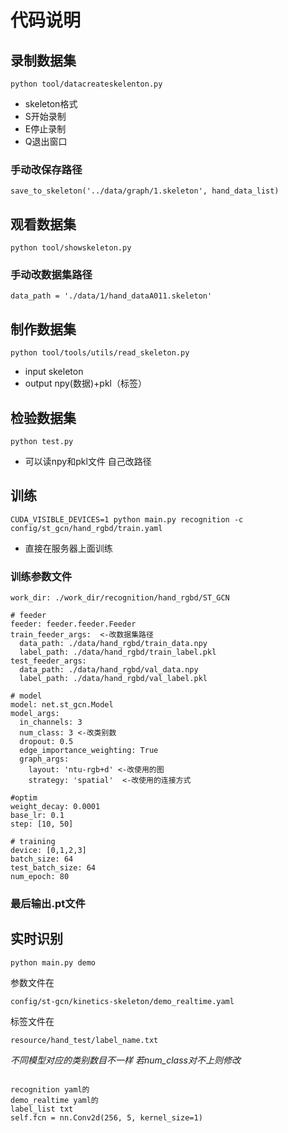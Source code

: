# 代码说明
## 录制数据集
```
python tool/datacreateskelenton.py 
```
+ skeleton格式
+ S开始录制
+ E停止录制
+ Q退出窗口
### 手动改保存路径
```
save_to_skeleton('../data/graph/1.skeleton', hand_data_list)
```
## 观看数据集
```
python tool/showskeleton.py 
```
### 手动改数据集路径
```
data_path = './data/1/hand_dataA011.skeleton'  
```
## 制作数据集
```
python tool/tools/utils/read_skeleton.py
```
+ input skeleton
+ output npy(数据)+pkl（标签）
## 检验数据集
```
python test.py
```
+ 可以读npy和pkl文件 自己改路径
## 训练
```
CUDA_VISIBLE_DEVICES=1 python main.py recognition -c config/st_gcn/hand_rgbd/train.yaml
```
+ 直接在服务器上面训练

### 训练参数文件
```
work_dir: ./work_dir/recognition/hand_rgbd/ST_GCN

# feeder
feeder: feeder.feeder.Feeder
train_feeder_args:  <-改数据集路径
  data_path: ./data/hand_rgbd/train_data.npy
  label_path: ./data/hand_rgbd/train_label.pkl
test_feeder_args:
  data_path: ./data/hand_rgbd/val_data.npy
  label_path: ./data/hand_rgbd/val_label.pkl

# model
model: net.st_gcn.Model
model_args:
  in_channels: 3
  num_class: 3 <-改类别数
  dropout: 0.5
  edge_importance_weighting: True
  graph_args:
    layout: 'ntu-rgb+d' <-改使用的图
    strategy: 'spatial'  <-改使用的连接方式

#optim
weight_decay: 0.0001
base_lr: 0.1
step: [10, 50]

# training
device: [0,1,2,3]
batch_size: 64 
test_batch_size: 64
num_epoch: 80
```
### 最后输出.pt文件

## 实时识别

```
python main.py demo
```
参数文件在
```
config/st-gcn/kinetics-skeleton/demo_realtime.yaml
```
标签文件在
```
resource/hand_test/label_name.txt
```
*不同模型对应的类别数目不一样 若num_class对不上则修改*
```

recognition yaml的
demo_realtime yaml的
label_list txt
self.fcn = nn.Conv2d(256, 5, kernel_size=1)
```
